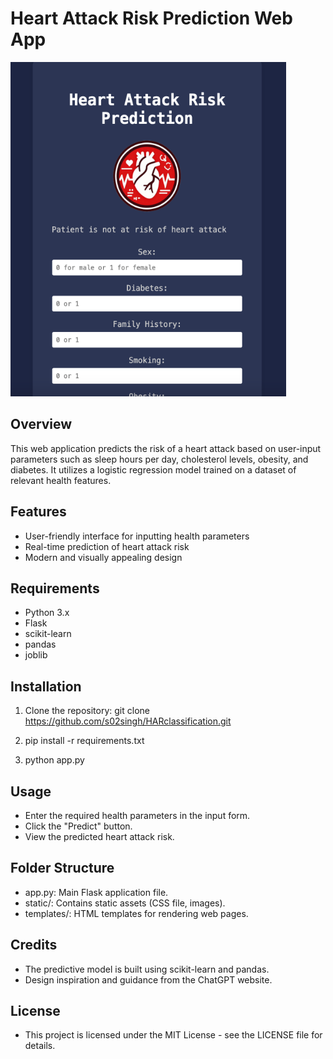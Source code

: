# Heart Attack Risk Prediction Web App

![Heart Attack Risk Prediction](static/heart_attack_web_app.png)

## Overview

This web application predicts the risk of a heart attack based on user-input parameters such as sleep hours per day, cholesterol levels, obesity, and diabetes. It utilizes a logistic regression model trained on a dataset of relevant health features.

## Features

- User-friendly interface for inputting health parameters
- Real-time prediction of heart attack risk
- Modern and visually appealing design

## Requirements

- Python 3.x
- Flask
- scikit-learn
- pandas
- joblib

## Installation

1. Clone the repository:
   git clone https://github.com/s02singh/HARclassification.git

2. pip install -r requirements.txt

3. python app.py

## Usage
  - Enter the required health parameters in the input form.
  - Click the "Predict" button.
  - View the predicted heart attack risk.

## Folder Structure
  - app.py: Main Flask application file.
  - static/: Contains static assets (CSS file, images).
  - templates/: HTML templates for rendering web pages.

## Credits
  - The predictive model is built using scikit-learn and pandas.
  - Design inspiration and guidance from the ChatGPT website.
 
## License
  - This project is licensed under the MIT License - see the LICENSE file for details.


